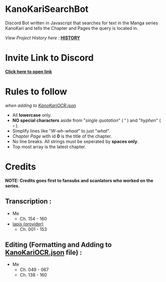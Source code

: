 # KanoKariSearchBot
Discord Bot written in Javascript that searches for text in the Manga series KanoKari and tells the Chapter and Pages the query is located in.

*View Project History here* : [**HISTORY**](/HISTORY.md)

# Invite Link to Discord

[**Click here to open link**](https://discordapp.com/api/oauth2/authorize?client_id=753546821573541919&scope=bot&permissions=75840)

# Rules to follow
*when adding to [KanoKariOCR.json](/KanoKariOCR.json)*

- All **lowercase** only.
- **NO special characters** aside from "*single quotation*" ( **'** ) and "*hyphen*" ( **-** ).
- Simplify lines like "*W-wh-whaat*" to just "*what*".
- *Chapter Page* with id **0** is the title of the chapter.
- No line breaks. All strings must be seperated by **spaces only**.
- Top most array is the latest chapter.

# Credits

**NOTE: Credits goes first to fansubs and scanlators who worked on the series.**

## Transcription :
- Me
	- Ch. 154 - 160
- [lapis (provider)](https://discordhub.com/profile/377748624337272836)
	- Ch. 001 - 153
	
## Editing (Formatting and Adding to [KanoKariOCR.json](/KanoKariOCR.json) file) :
- Me
	- Ch. 049 - 067
	- Ch. 138 - 160